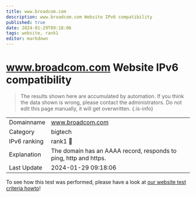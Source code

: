 ```yaml
---
title: www.broadcom.com
description: www.broadcom.com Website IPv6 compatibility
published: true
date: 2024-01-29T09:18:06
tags: website, rank1
editor: markdown
---
```


# www.broadcom.com Website IPv6 compatibility

> The results shown here are accumulated by automation. If you think the data shown is wrong, please contact the administrators. 
> Do not edit this page manually, it will get overwritten.
{.is-info}


|   |   |
| - | - |
| Domainname | www.broadcom.com
| Category | bigtech |
| IPv6 ranking | rank1 :1st_place_medal: |
| Explanation | The domain has an AAAA record, responds to ping, http and https. |
| Last Update | 2024-01-29 09:18:06 |

To see how this test was performed, please have a look at [our website test criteria howto](/howto/testcriteria/website)!

